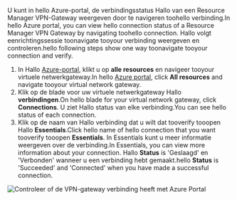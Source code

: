 <span data-ttu-id="41399-101">U kunt in hello Azure-portal, de verbindingsstatus Hallo van een Resource Manager VPN-Gateway weergeven door te navigeren toohello verbinding.</span><span class="sxs-lookup"><span data-stu-id="41399-101">In hello Azure portal, you can view hello connection status of a Resource Manager VPN Gateway by navigating toohello connection.</span></span> <span data-ttu-id="41399-102">Hallo volgt eenrichtingssessie toonavigate tooyour verbinding weergeven en controleren.</span><span class="sxs-lookup"><span data-stu-id="41399-102">hello following steps show one way toonavigate tooyour connection and verify.</span></span>

1. <span data-ttu-id="41399-103">In Hallo [Azure-portal](http://portal.azure.com), klikt u op **alle resources** en navigeer tooyour virtuele netwerkgateway.</span><span class="sxs-lookup"><span data-stu-id="41399-103">In hello [Azure portal](http://portal.azure.com), click **All resources** and navigate tooyour virtual network gateway.</span></span>
2. <span data-ttu-id="41399-104">Klik op de blade voor uw virtuele netwerkgateway Hallo **verbindingen**.</span><span class="sxs-lookup"><span data-stu-id="41399-104">On hello blade for your virtual network gateway, click **Connections**.</span></span> <span data-ttu-id="41399-105">U ziet Hallo status van elke verbinding.</span><span class="sxs-lookup"><span data-stu-id="41399-105">You can see hello status of each connection.</span></span>
3. <span data-ttu-id="41399-106">Klik op de naam van Hallo verbinding dat u wilt dat tooverify tooopen Hallo **Essentials**.</span><span class="sxs-lookup"><span data-stu-id="41399-106">Click hello name of hello connection that you want tooverify tooopen **Essentials**.</span></span> <span data-ttu-id="41399-107">In Essentials kunt u meer informatie weergeven over de verbinding.</span><span class="sxs-lookup"><span data-stu-id="41399-107">In Essentials, you can view more information about your connection.</span></span> <span data-ttu-id="41399-108">Hallo **Status** is 'Geslaagd' en 'Verbonden' wanneer u een verbinding hebt gemaakt.</span><span class="sxs-lookup"><span data-stu-id="41399-108">hello **Status** is 'Succeeded' and 'Connected' when you have made a successful connection.</span></span>

  ![Controleer of de VPN-gateway verbinding heeft met Azure Portal](./media/vpn-gateway-verify-connection-portal-rm-include/connectionsucceeded.png)